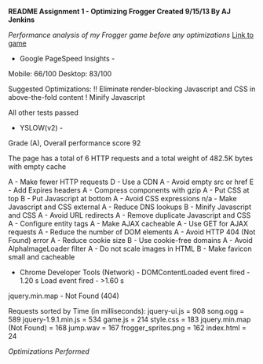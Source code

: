 **README
Assignment 1 - Optimizing Frogger
Created 9/15/13
By AJ Jenkins**

*Performance analysis of my Frogger game before any optimizations*
[Link to game](http://tuftsdev.github.io/comp120-ajenkins/frogger/index.html)

- Google PageSpeed Insights -

Mobile: 66/100
Desktop: 83/100

Suggested Optimizations:
!! Eliminate render-blocking Javascript and CSS in above-the-fold content
! Minify Javascript

All other tests passed

- YSLOW(v2) -

Grade (A), Overall performance score 92

The page has a total of 6 HTTP requests and a total weight of 482.5K bytes with empty 
cache

A - Make fewer HTTP requests
D - Use a CDN
A - Avoid empty src or href
E - Add Expires headers
A - Compress components with gzip
A - Put CSS at top
B - Put Javascript at bottom
A - Avoid CSS expressions
n/a - Make Javascript and CSS external
A - Reduce DNS lookups
B - Minify Javascript and CSS
A - Avoid URL redirects
A - Remove duplicate Javascript and CSS
A - Configure entity tags
A - Make AJAX cacheable
A - Use GET for AJAX requests
A - Reduce the number of DOM elements
A - Avoid HTTP 404 (Not Found) error
A - Reduce cookie size
B - Use cookie-free domains
A - Avoid AlphaImageLoader filter
A - Do not scale images in HTML
B - Make favicon small and cacheable

- Chrome Developer Tools (Network) -
DOMContentLoaded event fired - 1.20 s
Load event fired - >1.60 s

jquery.min.map - Not Found (404)

Requests sorted by Time (in milliseconds):
jquery-ui.js = 908
song.ogg = 589
jquery-1.9.1.min.js = 534
game.js = 214
style.css = 183
jquery.min.map (Not Found) = 168
jump.wav = 167
frogger_sprites.png = 162
index.html = 24

*Optimizations Performed*



